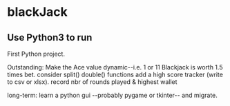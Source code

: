 # blackJack
## Use Python3 to run
First Python project.

Outstanding:
Make the Ace value dynamic--i.e. 1 or 11
Blackjack is worth 1.5 times bet.
consider split() double() functions
add a high score tracker (write to csv or xlsx). record nbr of rounds played & highest wallet

long-term: learn a python gui --probably pygame or tkinter-- and migrate.

